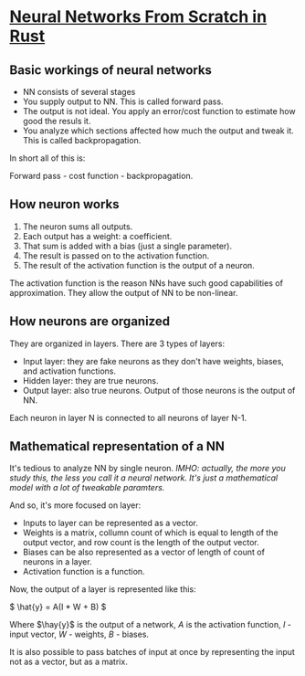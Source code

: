 # [Neural Networks From Scratch in Rust](https://www.youtube.com/watch?v=DKbz9pNXVdE&list=PLeb33PCuqDde8NiI_am5g7b2WWnyggE5t&index=15)

## Basic workings of neural networks

- NN consists of several stages
- You supply output to NN. This is called forward pass.
- The output is not ideal. You apply an error/cost function to estimate how good the resuls it.
- You analyze which sections affected how much the output and tweak it. This is called backpropagation.

In short all of this is:

Forward pass - cost function - backpropagation.

## How neuron works

1. The neuron sums all outputs.
2. Each output has a weight: a coefficient.
3. That sum is added with a bias (just a single parameter).
4. The result is passed on to the activation function.
5. The result of the activation function is the output of a neuron.

The activation function is the reason NNs have such good capabilities of approximation. They allow the output of NN to be non-linear.

## How neurons are organized

They are organized in layers. There are 3 types of layers:

- Input layer: they are fake neurons as they don't have weights, biases, and activation functions.
- Hidden layer: they are true neurons.
- Output layer: also true neurons. Output of those neurons is the output of NN.

Each neuron in layer N is connected to all neurons of layer N-1.

## Mathematical representation of a NN

It's tedious to analyze NN by single neuron. *IMHO: actually, the more you study this, the less you call it a neural network. It's just a mathematical model with a lot of tweakable paramters.*

And so, it's more focused on layer:

- Inputs to layer can be represented as a vector.
- Weights is a matrix, collumn count of which is equal to length of the output vector, and row count is the length of the output vector.
- Biases can be also represented as a vector of length of count of neurons in a layer.
- Activation function is a function.

Now, the output of a layer is represented like this:

$ \hat{y} = A(I * W + B) $

Where $\hay{y}$ is the output of a network, $A$ is the activation function, $I$ - input vector, $W$ - weights, $B$ - biases.

It is also possible to pass batches of input at once by representing the input not as a vector, but as a matrix.
